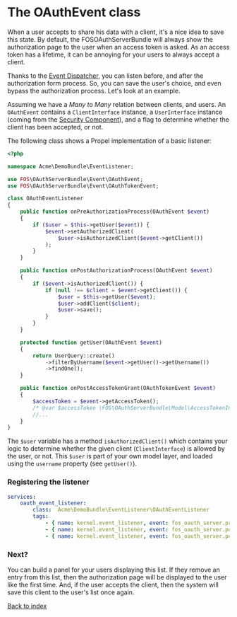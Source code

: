 The OAuthEvent class
====================

When a user accepts to share his data with a client, it's a nice idea to save this state.
By default, the FOSOAuthServerBundle will always show the authorization page to the user
when an access token is asked. As an access token has a lifetime, it can be annoying for your
users to always accept a client.

Thanks to the [Event Dispatcher](http://symfony.com/doc/current/components/event_dispatcher.html),
you can listen before, and after the authorization form process. So, you can save the user's choice,
and even bypass the authorization process. Let's look at an example.

Assuming we have a _Many to Many_ relation between clients, and users. An `OAuthEvent` contains
a `ClientInterface` instance, a `UserInterface` instance (coming from the [Security Component](http://symfony.com/doc/current/book/security.html)),
and a flag to determine whether the client has been accepted, or not.

The following class shows a Propel implementation of a basic listener:

``` php
<?php

namespace Acme\DemoBundle\EventListener;

use FOS\OAuthServerBundle\Event\OAuthEvent;
use FOS\OAuthServerBundle\Event\OAuthTokenEvent;

class OAuthEventListener
{
    public function onPreAuthorizationProcess(OAuthEvent $event)
    {
        if ($user = $this->getUser($event)) {
            $event->setAuthorizedClient(
                $user->isAuthorizedClient($event->getClient())
            );
        }
    }

    public function onPostAuthorizationProcess(OAuthEvent $event)
    {
        if ($event->isAuthorizedClient()) {
            if (null !== $client = $event->getClient()) {
                $user = $this->getUser($event);
                $user->addClient($client);
                $user->save();
            }
        }
    }

    protected function getUser(OAuthEvent $event)
    {
        return UserQuery::create()
            ->filterByUsername($event->getUser()->getUsername())
            ->findOne();
    }

    public function onPostAccessTokenGrant(OAuthTokenEvent $event)
    {
        $accessToken = $event->getAccessToken();
        /* @var $accessToken \FOS\OAuthServerBundle\Model\AccessTokenInterface */
        //...
    }
}
```

The `$user` variable has a method `isAuthorizedClient()` which contains your logic to determine whether
the given client (`ClientInterface`) is allowed by the user, or not. This `$user` is part of your
own model layer, and loaded using the `username` property (see `getUser()`).

### Registering the listener

``` yaml
services:
    oauth_event_listener:
        class:  Acme\DemoBundle\EventListener\OAuthEventListener
        tags:
            - { name: kernel.event_listener, event: fos_oauth_server.pre_authorization_process, method: onPreAuthorizationProcess }
            - { name: kernel.event_listener, event: fos_oauth_server.post_authorization_process, method: onPostAuthorizationProcess }
            - { name: kernel.event_listener, event: fos_oauth_server.post_access_token_grant, method: postAccessTokenGrant }
```


### Next?

You can build a panel for your users displaying this list. If they remove an entry from this list,
then the authorization page will be displayed to the user like the first time. And, if the user
accepts the client, then the system will save this client to the user's list once again.


[Back to index](index.md)
